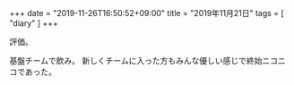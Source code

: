 +++
date = "2019-11-26T16:50:52+09:00"
title = "2019年11月21日"
tags = [ "diary" ]
+++

評価。

基盤チームで飲み。
新しくチームに入った方もみんな優しい感じで終始ニコニコであった。
